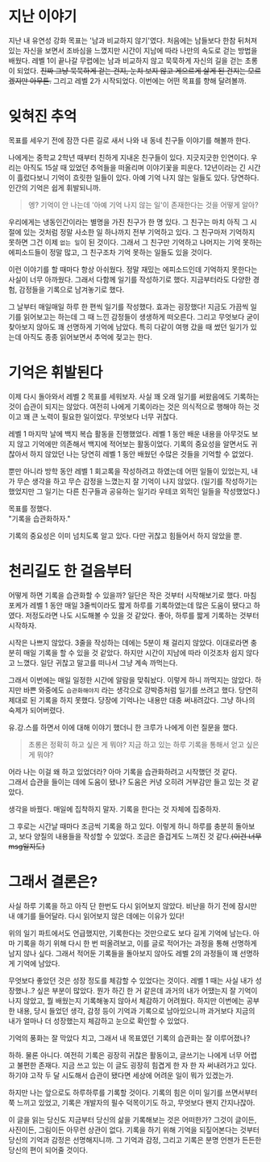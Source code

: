 # 지난 이야기
지난 내 유연성 강화 목표는 '남과 비교하지 않기'였다. 처음에는 남들보다 한참 뒤처져있는 자신을 보면서 조바심을 느꼈지만 시간이 지남에 따라 나만의 속도로 걷는 방법을 배웠다. 레벨 1이 끝나갈 무렵에는 남과 비교하지 않고 묵묵하게 자신의 길을 걷는 초롱이 되었다. ~~진짜 그냥 묵묵하게 걷는 건지, 눈치 보지 않고 게으르게 살게 된 건지는 모르겠지만 아무튼.~~ 그리고 레벨 2가 시작되었다. 이번에는 어떤 목표를 향해 달려볼까.

# 잊혀진 추억
목표를 세우기 전에 잠깐 다른 길로 새서 나와 내 동네 친구들 이야기를 해볼까 한다.

나에게는 중학교 2학년 때부터 친하게 지내온 친구들이 있다. 지긋지긋한 인연이다. 우리는 아직도 15살 때 있었던 추억들을 떠올리며 이야기꽃을 피운다. 12년이라는 긴 시간이 흘렀다보니 기억이 흐릿한 일들이 있다. 아예 기억 나지 않는 일들도 있다. 당연하다. 인간의 기억은 쉽게 휘발되니까.

> 엥? 기억이 안 나는데 '아예 기억 나지 않는 일'이 존재한다는 것을 어떻게 알아?

우리에게는 냉동인간이라는 별명을 가진 친구가 한 명 있다. 그 친구는 마치 아직 그 시절에 있는 것처럼 정말 사소한 일 하나까지 전부 기억하고 있다. 그 친구마저 기억하지 못하면 그건 이제 `없는 일`이 된 것이다. 그래서 그 친구만 기억하고 나머지는 기억 못하는 에피소드들이 정말 많고, 그 친구조차 기억 못하는 일들도 있을 것이다.

이런 이야기를 할 때마다 항상 아쉬웠다. 정말 재밌는 에피소드인데 기억하지 못한다는 사실이 너무 아까웠다. 그래서 다함께 일기를 작성하기로 했다. 지금부터라도 다양한 경험, 감정들을 기록으로 남겨놓기로 했다.

그 날부터 매일매일 하루 한 편씩 일기를 작성했다. 효과는 굉장했다! 지금도 가끔씩 일기를 읽어보고는 하는데 그 때 느낀 감정들이 생생하게 떠오른다. 그리고 무엇보다 굳이 찾아보지 않아도 꽤 선명하게 기억에 남았다. 특히 다같이 여행 갔을 때 썼던 일기가 있는데 아직도 종종 읽어보면서 추억에 젖고는 한다.

# 기억은 휘발된다
이제 다시 돌아와서 레벨 2 목표를 세워보자. 사실 꽤 오래 일기를 써왔음에도 기록하는 것이 습관이 되지는 않았다. 여전히 나에게 기록이라는 것은 의식적으로 행해야 하는 것이고 꽤 큰 노력이 필요한 일이었다. 무엇보다 너무 귀찮다.

레벨 1 마지막 날에 백지 복습 활동을 진행했었다. 레벨 1 동안 배운 내용을 아무것도 보지 않고 기억에만 의존해서 백지에 적어보는 활동이었다. 기록의 중요성을 알면서도 귀찮아서 하지 않았던 나는 당연히 레벨 1 동안 배웠던 수많은 것들을 기억할 수 없었다.

뿐만 아니라 방학 동안 레벨 1 회고록을 작성하려고 하였는데 어떤 일들이 있었는지, 내가 무슨 생각을 하고 무슨 감정을 느꼈는지 잘 기억이 나지 않았다. (일기를 작성하기는 했었지만 그 일기는 다른 친구들과 공유하는 일기라 우테코 외적인 일들을 작성했었다.)

목표를 정했다.  
"기록을 습관화하자."

기록의 중요성은 이미 넘치도록 알고 있다. 다만 귀찮고 힘들어서 하지 않았을 뿐.

# 천리길도 한 걸음부터
어떻게 하면 기록을 습관화할 수 있을까? 일단은 작은 것부터 시작해보기로 했다. 마침 포케가 레벨 1 동안 매일 3줄씩이라도 짧게 하루를 기록하였는데 많은 도움이 됐다고 하였다. 저정도라면 나도 시도해볼 수 있을 것 같았다. 좋아, 하루를 짧게 기록하는 것부터 시작하자.

시작은 나쁘지 않았다. 3줄을 작성하는 데에는 5분이 채 걸리지 않았다. 이대로라면 충분히 매일 기록을 할 수 있을 것 같았다. 하지만 시간이 지남에 따라 이것조차 쉽지 않다고 느꼈다. 일단 귀찮고 말고를 떠나서 그냥 계속 까먹는다.

그래서 이번에는 매일 일정한 시간에 알람을 맞춰놨다. 이렇게 하니 까먹지는 않았다. 하지만 바쁜 와중에도 `습관화해야지` 라는 생각으로 강박증처럼 일기를 쓰려고 했다. 당연히 제대로 된 기록을 하지 못했다. 당장에 기억나는 내용만 대충 써내려갔다. 그냥 하나의 숙제가 되어버렸다.

유.강.스를 하면서 이에 대해 이야기 했더니 한 크루가 나에게 이런 질문을 했다.
> 초롱은 정확히 하고 싶은 게 뭐야? 지금 하고 있는 하루 기록을 통해서 얻고 싶은 게 뭐야?

어라 나는 이걸 왜 하고 있었더라? 아마 기록을 습관화하려고 시작했던 것 같다.  
그래서 습관을 들이는 데에 도움이 됐나? 도움은 커녕 오히려 거부감만 들고 있는 것 같았다.

생각을 바꿨다. 매일에 집착하지 말자. 기록을 한다는 것 자체에 집중하자.

그 후로는 시간날 때마다 조금씩 기록을 하고 있다. 이렇게 하니 하루를 충분히 돌아보고, 보다 양질의 내용들을 작성할 수 있었다. 조금은 즐겁게도 느껴진 것 같다.~~(이건 너무 msg일지도)~~

# 그래서 결론은?
사실 하루 기록을 하고 아직 단 한번도 다시 읽어보지 않았다. 비난을 하기 전에 잠시만 내 얘기를 들어달라. 다시 읽어보지 않은 데에는 이유가 있다!

위의 일기 파트에서도 언급했지만, 기록한다는 것만으로도 보다 길게 기억에 남는다. 아마 기록을 하기 위해 다시 한 번 떠올려보고, 이를 글로 적어가는 과정을 통해 선명하게 남지 않나 싶다. 그래서 적어둔 기록들을 돌아보지 않아도 레벨 2의 과정들이 꽤 선명하게 기억에 남았다.

무엇보다 좋았던 것은 성장 정도를 체감할 수 있었다는 것이다. 레벨 1 때는 사실 내가 성장했나..? 싶은 부분이 많았다. 뭔가 하긴 한 거 같은데 과거의 내가 어땠는지 잘 기억이 나지 않았고, 뭘 배웠는지 기록해놓지 않아서 체감하기 어려웠다. 하지만 이번에는 공부한 내용, 당시 들었던 생각, 감정 등이 기억과 기록으로 남아있으니까 과거보다 지금의 내가 얼마나 더 성장했는지 체감하고 눈으로 확인할 수 있었다.

기억의 풍화는 잘 막았다 치고, 그래서 내 목표였던 기록의 습관화는 잘 이루어졌나?

하하. 물론 아니다. 여전히 기록은 굉장히 귀찮은 활동이고, 글쓰기는 나에게 너무 어렵고 불편한 존재다. 지금 쓰고 있는 이 글도 굉장히 힘겹게 한 자 한 자 써내려가고 있다. 하기야 고작 두 달 시도해서 습관이 됐다면 세상에 어려운 일이 뭐가 있겠는가.

하지만 나는 앞으로도 하루하루를 기록할 것이다. 기록의 힘은 이미 일기를 쓰면서부터 쭉 느끼고 있었고, 기록은 개발자의 필수 덕목이기도 하고, 무엇보다 왠지 간지나잖아.

이 글을 읽는 당신도 지금부터 당신의 삶을 기록해보는 것은 어떠한가? 그것이 글이든, 사진이든, 그림이든 아무런 상관이 없다. 기록을 하기 위해 기억을 되짚어본다는 것부터 당신의 기억과 감정은 선명해지니까. 그 기억과 감정, 그리고 기록은 분명 언젠가 든든한 당신의 편이 되어줄 것이다.